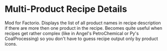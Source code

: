 # Multi-Product Recipe Details
Mod for Factorio.
Displays the list of all product names in recipe description if there are more then one product in the recipe. Becomes quite useful when recipes get rather complex (like in Angel's PetroChemical or Py's CoalProcessing) so you don't have to guess recipe output only by product icons.
